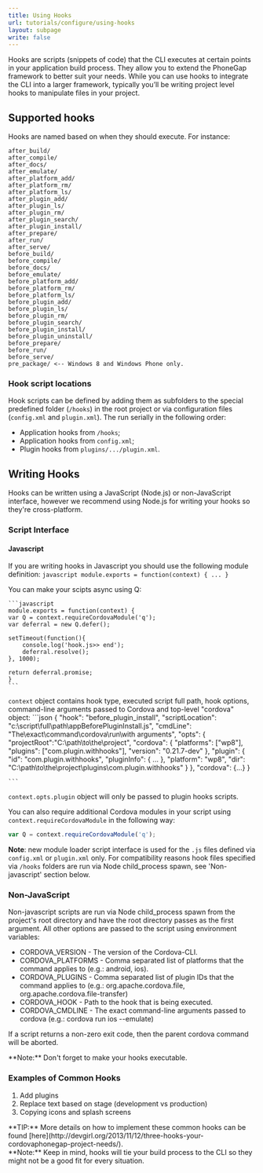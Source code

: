 ```yaml
---
title: Using Hooks
url: tutorials/configure/using-hooks
layout: subpage
write: false
---
```


Hooks are scripts (snippets of code) that the CLI executes at certain points in your application build process. They allow you to extend the 
PhoneGap framework to better suit your needs. While you can use hooks to integrate the CLI into a larger framework, typically you’ll be writing 
project level hooks to manipulate files in your project.

## Supported hooks
Hooks are named based on when they should execute. For instance:

    after_build/
    after_compile/
    after_docs/
    after_emulate/
    after_platform_add/
    after_platform_rm/
    after_platform_ls/
    after_plugin_add/
    after_plugin_ls/
    after_plugin_rm/
    after_plugin_search/
    after_plugin_install/   
    after_prepare/
    after_run/
    after_serve/
    before_build/
    before_compile/
    before_docs/
    before_emulate/
    before_platform_add/
    before_platform_rm/
    before_platform_ls/
    before_plugin_add/
    before_plugin_ls/
    before_plugin_rm/
    before_plugin_search/
    before_plugin_install/   
    before_plugin_uninstall/   
    before_prepare/
    before_run/
    before_serve/
    pre_package/ <-- Windows 8 and Windows Phone only.

### Hook script locations
Hook scripts can be defined by adding them as subfolders to the special predefined folder (`/hooks`) in the root project or via configuration files (`config.xml` and `plugin.xml`). The run serially in the following order:
* Application hooks from `/hooks`;
* Application hooks from `config.xml`;
* Plugin hooks from `plugins/.../plugin.xml`.

## Writing Hooks
Hooks can be written using a JavaScript (Node.js) or non-JavaScript interface, however we recommend using Node.js for writing your hooks so they're cross-platform. 

### Script Interface

#### Javascript

If you are writing hooks in Javascript you should use the following module definition:
    ```javascript
    module.exports = function(context) {
        ...
    }
    ```

You can make your scipts async using Q:
    
    ```javascript
    module.exports = function(context) {
    var Q = context.requireCordovaModule('q');
    var deferral = new Q.defer();

    setTimeout(function(){
    	console.log('hook.js>> end');
		deferral.resolve();
    }, 1000);

    return deferral.promise;
    }
    ```

`context` object contains hook type, executed script full path, hook options, command-line arguments passed to Cordova and top-level "cordova" object:
    ```json
    {
        "hook": "before_plugin_install",
        "scriptLocation": "c:\\script\\full\\path\\appBeforePluginInstall.js",
        "cmdLine": "The\\exact\\command\\cordova\\run\\with arguments",
        "opts": {
            "projectRoot":"C:\\path\\to\\the\\project",
            "cordova": {
                "platforms": ["wp8"],
                "plugins": ["com.plugin.withhooks"],
                "version": "0.21.7-dev"
            },
            "plugin": {
                "id": "com.plugin.withhooks",
                "pluginInfo": {
                    ...
                },
                "platform": "wp8",
                "dir": "C:\\path\\to\\the\\project\\plugins\\com.plugin.withhooks"
            }
        },
        "cordova": {...}
    }
    
    ```
`context.opts.plugin` object will only be passed to plugin hooks scripts.

You can also require additional Cordova modules in your script using `context.requireCordovaModule` in the following way:
```javascript
var Q = context.requireCordovaModule('q');
```

__Note__:  new module loader script interface is used for the `.js` files defined via `config.xml` or `plugin.xml` only.
For compatibility reasons hook files specified via `/hooks` folders are run via Node child_process spawn, see 'Non-javascript' section below.

### Non-JavaScript

Non-javascript scripts are run via Node child_process spawn from the project's root directory and have the root directory passes as the first argument. All other options are passed to the script using environment variables:

* CORDOVA_VERSION - The version of the Cordova-CLI.
* CORDOVA_PLATFORMS - Comma separated list of platforms that the command applies to (e.g.: android, ios).
* CORDOVA_PLUGINS - Comma separated list of plugin IDs that the command applies to (e.g.: org.apache.cordova.file, org.apache.cordova.file-transfer)
* CORDOVA_HOOK - Path to the hook that is being executed.
* CORDOVA_CMDLINE - The exact command-line arguments passed to cordova (e.g.: cordova run ios --emulate)

If a script returns a non-zero exit code, then the parent cordova command will be aborted.

<div class="alert--warning"> **Note:** Don't forget to make your hooks executable.</div>



### Examples of Common Hooks
1. Add plugins
2. Replace text based on stage (development vs production) 
3. Copying icons and splash screens

<div class="alert--info">**TIP:** More details on how to implement these common hooks can be found [here](http://devgirl.org/2013/11/12/three-hooks-your-cordovaphonegap-project-needs/).</div> 

<div class="alert--warning"> **Note:** Keep in mind, hooks will tie your build process to the CLI so they might not be a good fit for every situation.</div>

